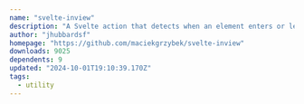 ```yaml
---
name: "svelte-inview"
description: "A Svelte action that detects when an element enters or leaves the viewport, using Intersection Observer."
author: "jhubbardsf"
homepage: "https://github.com/maciekgrzybek/svelte-inview"
downloads: 9025
dependents: 9
updated: "2024-10-01T19:10:39.170Z"
tags: 
  - utility
---
```

